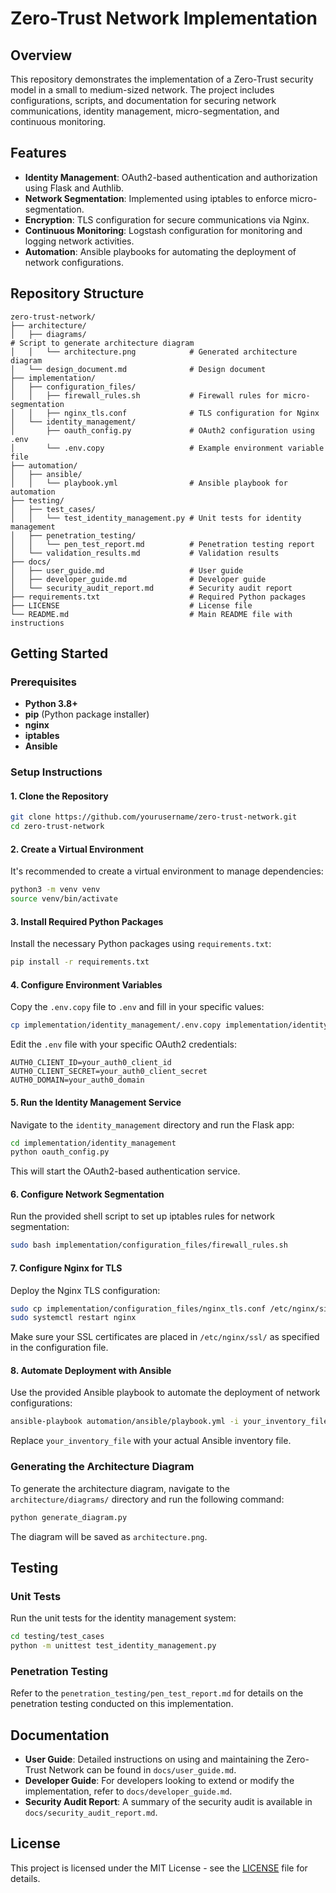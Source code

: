 
# Zero-Trust Network Implementation

## Overview
This repository demonstrates the implementation of a Zero-Trust security model in a small to medium-sized network. The project includes configurations, scripts, and documentation for securing network communications, identity management, micro-segmentation, and continuous monitoring.

## Features
- **Identity Management**: OAuth2-based authentication and authorization using Flask and Authlib.
- **Network Segmentation**: Implemented using iptables to enforce micro-segmentation.
- **Encryption**: TLS configuration for secure communications via Nginx.
- **Continuous Monitoring**: Logstash configuration for monitoring and logging network activities.
- **Automation**: Ansible playbooks for automating the deployment of network configurations.

## Repository Structure
```plaintext
zero-trust-network/
├── architecture/
│   ├── diagrams/
# Script to generate architecture diagram
│   │   └── architecture.png            # Generated architecture diagram
│   └── design_document.md              # Design document
├── implementation/
│   ├── configuration_files/
│   │   ├── firewall_rules.sh           # Firewall rules for micro-segmentation
│   │   ├── nginx_tls.conf              # TLS configuration for Nginx
│   └── identity_management/
│       ├── oauth_config.py             # OAuth2 configuration using .env
│       └── .env.copy                   # Example environment variable file
├── automation/
│   ├── ansible/
│   │   └── playbook.yml                # Ansible playbook for automation
├── testing/
│   ├── test_cases/
│   │   └── test_identity_management.py # Unit tests for identity management
│   ├── penetration_testing/
│   │   └── pen_test_report.md          # Penetration testing report
│   └── validation_results.md           # Validation results
├── docs/
│   ├── user_guide.md                   # User guide
│   ├── developer_guide.md              # Developer guide
│   └── security_audit_report.md        # Security audit report
├── requirements.txt                    # Required Python packages
├── LICENSE                             # License file
└── README.md                           # Main README file with instructions
```

## Getting Started

### Prerequisites
- **Python 3.8+**
- **pip** (Python package installer)
- **nginx**
- **iptables**
- **Ansible**

### Setup Instructions

#### 1. Clone the Repository
```bash
git clone https://github.com/yourusername/zero-trust-network.git
cd zero-trust-network
```

#### 2. Create a Virtual Environment
It's recommended to create a virtual environment to manage dependencies:

```bash
python3 -m venv venv
source venv/bin/activate
```

#### 3. Install Required Python Packages
Install the necessary Python packages using `requirements.txt`:

```bash
pip install -r requirements.txt
```

#### 4. Configure Environment Variables
Copy the `.env.copy` file to `.env` and fill in your specific values:

```bash
cp implementation/identity_management/.env.copy implementation/identity_management/.env
```

Edit the `.env` file with your specific OAuth2 credentials:

```plaintext
AUTH0_CLIENT_ID=your_auth0_client_id
AUTH0_CLIENT_SECRET=your_auth0_client_secret
AUTH0_DOMAIN=your_auth0_domain
```

#### 5. Run the Identity Management Service
Navigate to the `identity_management` directory and run the Flask app:

```bash
cd implementation/identity_management
python oauth_config.py
```

This will start the OAuth2-based authentication service.

#### 6. Configure Network Segmentation
Run the provided shell script to set up iptables rules for network segmentation:

```bash
sudo bash implementation/configuration_files/firewall_rules.sh
```

#### 7. Configure Nginx for TLS
Deploy the Nginx TLS configuration:

```bash
sudo cp implementation/configuration_files/nginx_tls.conf /etc/nginx/sites-available/default
sudo systemctl restart nginx
```

Make sure your SSL certificates are placed in `/etc/nginx/ssl/` as specified in the configuration file.

#### 8. Automate Deployment with Ansible
Use the provided Ansible playbook to automate the deployment of network configurations:

```bash
ansible-playbook automation/ansible/playbook.yml -i your_inventory_file
```

Replace `your_inventory_file` with your actual Ansible inventory file.

### Generating the Architecture Diagram

To generate the architecture diagram, navigate to the `architecture/diagrams/` directory and run the following command:

```bash
python generate_diagram.py
```

The diagram will be saved as `architecture.png`.

## Testing

### Unit Tests
Run the unit tests for the identity management system:

```bash
cd testing/test_cases
python -m unittest test_identity_management.py
```

### Penetration Testing
Refer to the `penetration_testing/pen_test_report.md` for details on the penetration testing conducted on this implementation.

## Documentation

- **User Guide**: Detailed instructions on using and maintaining the Zero-Trust Network can be found in `docs/user_guide.md`.
- **Developer Guide**: For developers looking to extend or modify the implementation, refer to `docs/developer_guide.md`.
- **Security Audit Report**: A summary of the security audit is available in `docs/security_audit_report.md`.

## License
This project is licensed under the MIT License - see the [LICENSE](LICENSE) file for details.

